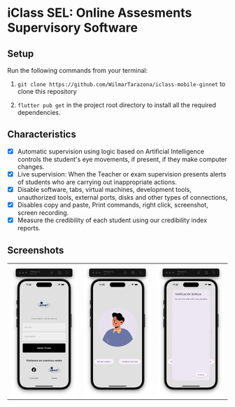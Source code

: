 # iClass SEL: Online Assesments Supervisory Software

## Setup

Run the following commands from your terminal:

1) `git clone https://github.com/WilmarTarazona/iclass-mobile-ginnet` to clone this repository 

2) `flutter pub get` in the project root directory to install all the required dependencies.

## Characteristics

- [X] Automatic supervision using logic based on Artificial Intelligence controls the student's eye movements, if present, if they make computer changes.
- [X] Live supervision: When the Teacher or exam supervision presents alerts of students who are carrying out inappropriate actions.
- [X] Disable software, tabs, virtual machines, development tools, unauthorized tools, external ports, disks and other types of connections,
- [X] Disables copy and paste, Print commands, right click, screenshot, screen recording.
- [X] Measure the credibility of each student using our credibility index reports.

## Screenshots

<table width="100%">
  <tbody>
    <tr>
      <td width="1%"><img src="Screenshots/Login.png"/></td>
      <td width="1%"><img src="Screenshots/Main Menu.png"/></td>
       <td width="1%"><img src="Screenshots/Verification.png"/></td>
    </tr>
  </tbody>
</table>

